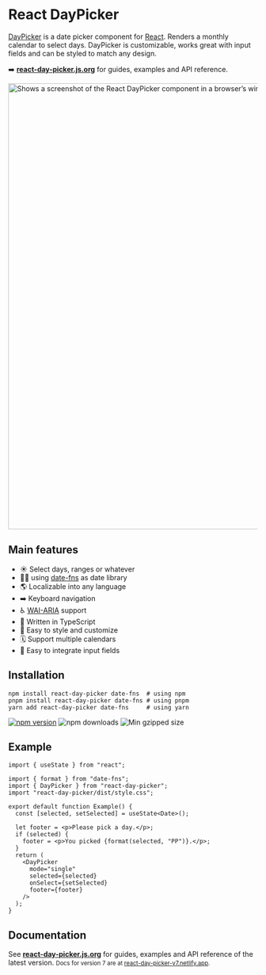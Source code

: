 # React DayPicker

[DayPicker](http://react-day-picker.js.org) is a date picker component for [React](https://react.dev/). Renders a monthly calendar to select days. DayPicker is customizable, works great with input fields and can be styled to match any design.

➡️ **[react-day-picker.js.org](http://react-day-picker.js.org)** for guides, examples and API reference.

<picture>
  <source media="(prefers-color-scheme: dark)" srcSet="https://user-images.githubusercontent.com/120693/188241991-19d0e8a1-230a-48c8-8477-3c90d4e36197.png"/>
  <source media="(prefers-color-scheme: light)" srcSet="https://user-images.githubusercontent.com/120693/188238076-311ec6d1-503d-4c21-8ffe-d89faa60e40f.png"/>
  <img alt="Shows a screenshot of the React DayPicker component in a browser’s window." width="900" />
</picture>

## Main features

- ☀️ Select days, ranges or whatever
- 🧘‍♀️ using [date-fns](http://date-fns.org) as date library
- 🌎 Localizable into any language
- ➡️ Keyboard navigation
- ♿️ [WAI-ARIA](https://developer.mozilla.org/en-US/docs/Web/Accessibility/ARIA) support
- 🤖 Written in TypeScript
- 🎨 Easy to style and customize
- 🗓 Support multiple calendars
- 📄 Easy to integrate input fields

## Installation

```shell
npm install react-day-picker date-fns  # using npm
pnpm install react-day-picker date-fns # using pnpm
yarn add react-day-picker date-fns     # using yarn
```

<a href="https://www.npmjs.com/package/react-day-picker"><img src="https://img.shields.io/npm/v/react-day-picker.svg?style=flat-square" alt="npm version"/></a> <img src="https://img.shields.io/npm/dm/react-day-picker.svg?style=flat-square" alt="npm downloads"/> <img src="https://img.shields.io/bundlephobia/minzip/react-day-picker" alt="Min gzipped size"/>

## Example

```tsx
import { useState } from "react";

import { format } from "date-fns";
import { DayPicker } from "react-day-picker";
import "react-day-picker/dist/style.css";

export default function Example() {
  const [selected, setSelected] = useState<Date>();

  let footer = <p>Please pick a day.</p>;
  if (selected) {
    footer = <p>You picked {format(selected, "PP")}.</p>;
  }
  return (
    <DayPicker
      mode="single"
      selected={selected}
      onSelect={setSelected}
      footer={footer}
    />
  );
}
```

## Documentation

See **[react-day-picker.js.org](http://react-day-picker.js.org)** for guides, examples and API reference of the latest version.
<small>Docs for version 7 are at <a href="https://react-day-picker-v7.netlify.app" target="_blank">react-day-picker-v7.netlify.app</a>.</small>
